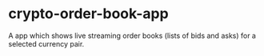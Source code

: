 # crypto-order-book-app
A app which shows live streaming order books (lists of bids and asks) for a selected currency pair.

